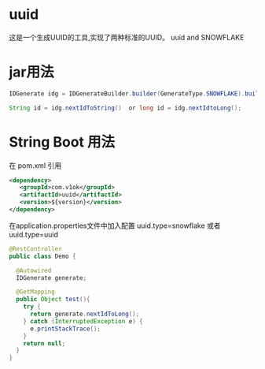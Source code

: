 # uuid
这是一个生成UUID的工具,实现了两种标准的UUID。
uuid and SNOWFLAKE

# jar用法

```java
IDGenerate idg = IDGenerateBuilder.builder(GenerateType.SNOWFLAKE).build();

String id = idg.nextIdToString()  or long id = idg.nextIdtoLong();
```

# String Boot 用法
在 pom.xml 引用
```xml
<dependency>
   <groupId>com.v1ok</groupId>
   <artifactId>uuid</artifactId>
   <version>${version}</version>
</dependency>
```

在application.properties文件中加入配置
uuid.type=snowflake 或者 uuid.type=uuid

```java
@RestController
public class Demo {

  @Autowired
  IDGenerate generate;

  @GetMapping
  public Object test(){
    try {
      return generate.nextIdToLong();
    } catch (InterruptedException e) {
      e.printStackTrace();
    }
    return null;
  }
}
```